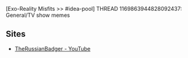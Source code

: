 [Exo-Reality Misfits >> #idea-pool] THREAD 1169863944828092437: General/TV show memes 

## Sites
- [TheRussianBadger - YouTube](https://www.youtube.com/@TheRussianBadger)
